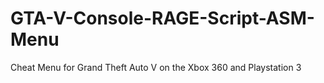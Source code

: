 # GTA-V-Console-RAGE-Script-ASM-Menu
Cheat Menu for Grand Theft Auto V on the Xbox 360 and Playstation 3
